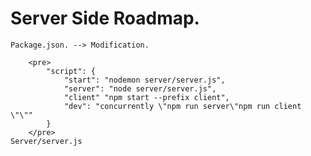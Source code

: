 # Server Side Roadmap.

    Package.json. --> Modification.

        <pre>
            "script": {
                "start": "nodemon server/server.js",
                "server": "node server/server.js",
                "client" "npm start --prefix client",
                "dev": "concurrently \"npm run server\"npm run client \"\""
            }
        </pre>
    Server/server.js